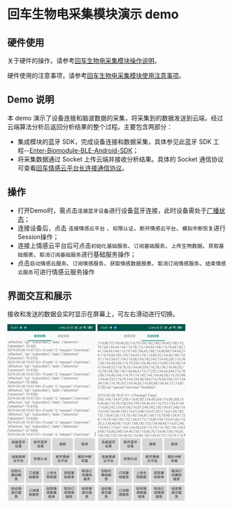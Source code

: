 # 回车生物电采集模块演示 demo

## 硬件使用
关于硬件的操作，请参考[回车生物电采集模块操作说明](https://docs.affectivecloud.com/📲蓝牙采集模块/回车生物电蓝牙采集模块操作说明.html)。

硬件使用的注意事项，请参考[回车生物电采集模块使用注意事项](https://docs.affectivecloud.com/📲蓝牙采集模块/回车蓝牙生物电采集模块使用注意事项.html)。

## Demo 说明

本 demo 演示了设备连接和脑波数据的采集，将采集到的数据发送到云端，经过云端算法分析后返回分析结果的整个过程。主要包含两部分：
* 集成模块的蓝牙 SDK，完成设备连接和数据采集，具体参见此蓝牙 SDK 工程--[Enter-Biomodule-BLE-Android-SDK](https://github.com/EnterTech/Enter-Biomodule-BLE-Android-SDK)；
* 将采集数据通过 Socket 上传云端并接收分析结果。具体的 Socket 通信协议可查看[回车情感云平台长连接通信协议](https://docs.affectivecloud.com/🎙接口协议/1.%20综述.html)。

## 操作
* 打开Demo时，需点击`连接蓝牙设备`进行设备蓝牙连接，此时设备需处于[广播状态](https://github.com/EnterTech/Enter-Biomodule-Demo-Android/wiki/回车生物电采集模块操作说明#连接指示灯)；
* 连接设备后，点击 `连接情感云平台` 、`权限认证`、`断开情感云平台`、`模拟中断恢复`进行Session操作；
* 连接上情感云平台后可点击`初始化基础服务`、`订阅基础服务`、`上传生物数据`、`获取基础报表`、`取消订阅基础服务`进行基础服务操作；
* 点击`启动情感云服务`、`订阅情感服务`、`获取情感数据报表`、`取消订阅情感服务`、`结束情感云服务`可进行情感云服务操作

## 界面交互和展示

接收和发送的数据会实时显示在屏幕上，可左右滑动进行切换。

<img src="https://github.com/EnterTech/Enter-Biomodule-Demo-Android/blob/master/doc/receive.png" width="40%">

<img src="https://github.com/EnterTech/Enter-Biomodule-Demo-Android/blob/master/doc/send.png" width="40%">
